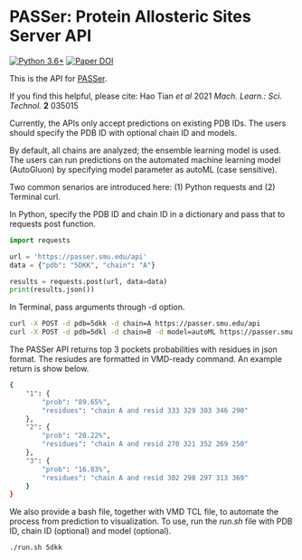 # PASSer: Protein Allosteric Sites Server API

[![Python 3.6+](https://img.shields.io/badge/python-3.6+-blue.svg)](https://www.python.org/downloads/release/python-360/) [![Paper DOI](https://zenodo.org/badge/DOI/10.1088/2632-2153/abe6d6.svg)](https://doi.org/10.1088/2632-2153/abe6d6)


This is the API for [PASSer](https://passer.smu.edu). 

If you find this helpful, please cite: Hao Tian *et al* 2021 *Mach. Learn.: Sci. Technol.* **2** 035015

Currently, the APIs only accept predictions on existing PDB IDs. The users should specify the PDB ID with optional chain ID and models. 

By default, all chains are analyzed; the ensemble learning model is used. The users can run predictions on the automated machine learning model (AutoGluon) by specifying model parameter as autoML (case sensitive).

Two common senarios are introduced here: (1) Python requests and (2) Terminal curl.

In Python, specify the PDB ID and chain ID in a dictionary and pass that to requests post function.

```python
import requests

url = 'https://passer.smu.edu/api'
data = {"pdb": "5DKK", "chain": "A"}

results = requests.post(url, data=data)
print(results.json())
```

In Terminal, pass arguments through -d option.

```bash
curl -X POST -d pdb=5dkk -d chain=A https://passer.smu.edu/api
curl -X POST -d pdb=5dkl -d chain=B -d model=autoML https://passer.smu.edu/api
```

The PASSer API returns top 3 pockets probabilities with residues in json format. The resiudes are formatted in VMD-ready command. An example return is show below.
```bash
{
    "1": {
        "prob": "89.65%",
        "residues": "chain A and resid 333 329 303 346 290"
    },
    "2": {
        "prob": "20.22%",
        "residues": "chain A and resid 270 321 352 269 250"
    },
    "3": {
        "prob": "16.83%",
        "residues": "chain A and resid 302 298 297 313 369"
    }
}
```

We also provide a bash file, together with VMD TCL file, to automate the process from prediction to visualization. To use, run the *run.sh* file with PDB ID, chain ID (optional) and model (optional). 

```bash
./run.sh 5dkk
```
